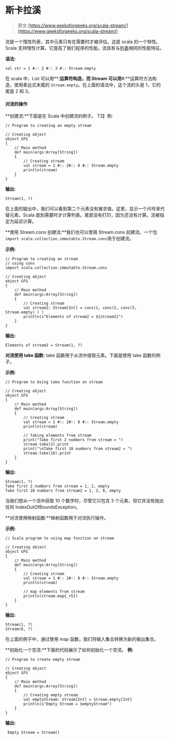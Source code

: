 # 斯卡拉溪

> 原文:[https://www.geeksforgeeks.org/scala-stream/](https://www.geeksforgeeks.org/scala-stream/)

流是一个惰性列表，其中元素只有在需要时才被评估。这是 scala 的一个特性。Scala 支持惰性计算。它提高了我们程序的性能。流具有与[列表](https://www.geeksforgeeks.org/scala-lists/)相同的性能特征。

**语法:**

```
val str = 1 #:: 2 #:: 3 #:: Stream.empty
```

在 scala 中，List 可以用**:**运算符构造，而 Stream 可以用**#:**运算符方法构造，使用表达式末尾的 `Stream.empty`。在上面的语法中，这个流的头是 1，它的尾是 2 和 3。

#### 对流的操作

**创建流:**下面是在 Scala 中创建流的例子。
T3】例:

```
// Program to creating an empty stream

// Creating object
object GFG
{ 
    // Main method
    def main(args:Array[String])
    { 
        // Creating stream
        val stream = 1 #:: 2#:: 8 #:: Stream.empty 
        println(stream) 
    } 
}
```

**输出:**

```
Stream(1, ?)
```

在上面的输出中，我们可以看到第二个元素没有被求值。这里，显示一个问号来代替元素。Scala 直到需要时才计算列表。尾部没有打印，因为还没有计算。流被指定为延迟计算。

**使用 Stream.cons 创建流:**我们也可以使用 Stream.cons 创建流。一个包`import scala.collection.immutable.Stream.cons`用于创建流。

**示例:**

```
// Program to creating an stream
// using cons
import scala.collection.immutable.Stream.cons

// Creating object
object GFG
{ 
    // Main method
    def main(args:Array[String])
    { 
        // Creating stream
        val stream2: Stream[Int] = cons(1, cons(2, cons(3, Stream.empty) ) )
        println(s"Elements of stream2 = ${stream2}")
    } 
}
```

**输出:**

```
Elements of stream2 = Stream(1, ?)
```

**对流使用 take 函数:** take 函数用于从流中提取元素。下面是使用 take 函数的例子。

**示例:**

```
// Program to Using take function on stream

// Creating object
object GFG
{ 
    // Main method
    def main(args:Array[String])
    { 
        // Creating stream
        val stream = 1 #:: 2#:: 8 #:: Stream.empty 
        println(stream) 

        // Taking elements from stream
        print("Take first 2 numbers from stream = ")
        stream.take(2).print
        print("\nTake first 10 numbers from stream2 = ")
        stream.take(10).print
    } 
}
```

**输出:**

```
Stream(1, ?)
Take first 2 numbers from stream = 1, 2, empty
Take first 10 numbers from stream2 = 1, 2, 8, empty
```

当我们想从一个流中获取 10 个数字时，尽管它只包含 3 个元素，但它并没有抛出任何 IndexOutOfBoundsException。

**对流使用映射函数:**映射函数用于对流执行操作。

**示例:**

```
// Scala program to using map function on stream

// Creating object
object GFG
{ 
    // Main method
    def main(args:Array[String])
    { 
        // Creating stream
        val stream = 1 #:: 2#:: 8 #:: Stream.empty 
        println(stream) 

        // map elements from stream
        println(stream.map{_+5}) 
    } 
}
```

**输出:**

```
Stream(1, ?)
Stream(6, ?)
```

在上面的例子中，通过使用 map 函数，我们将输入集合转换为新的输出集合。

**初始化一个空流:**下面的代码展示了如何初始化一个空流。
**例:**

```
// Program to create empty stream

// Creating object
object GFG
{ 
    // Main method
    def main(args:Array[String])
    { 
        // Creating empty stream
        val emptyStream: Stream[Int] = Stream.empty[Int]
        println(s"Empty Stream = $emptyStream")
    } 
}
```

**输出:**

```
 Empty Stream = Stream()
```